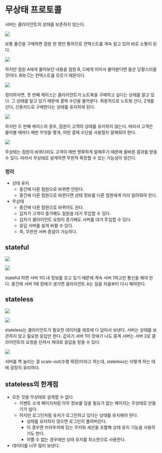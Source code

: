 # 무상태 프로토콜

서버는 클라이언트의 상태를 보존하지 않는다.

![](../../.gitbook/assets/kimyounghan-http-web-basic/03/_2021-01-07__10.16.27.png)

보통 물건을 구매하면 점원 한 명만 통하므로 컨텍스트를 계속 알고 있어 바로 소통이 된다.

![](../../.gitbook/assets/kimyounghan-http-web-basic/03/_2021-01-07__10.16.38.png)

하지만 점원 A에게 물어보던 내용을 점원 B, C에게 이어서 물어본다면 둘은 당황스러울 것이다. B와 C는 컨텍스트를 모르기 때문이다.

![](../../.gitbook/assets/kimyounghan-http-web-basic/03/_2021-01-07__10.19.51.png)

정리하자면, 첫 번째 케이스는 클라이언트가 노트북을 구매하고 싶다는 상태를 알고 있다. 그 상태를 알고 있기 때문에 결제 수단을 물어본다. 최종적으로 노트북 산다, 2개를 산다, 신용카드로 구매한다는 상태를 유지하게 된다.

![](../../.gitbook/assets/kimyounghan-http-web-basic/03/_2021-01-07__10.20.03.png)

하지만 두 번째 케이스의 경우, 점원이 고객의 상태를 유지하지 않는다. 따라서 고객은 물어볼 때마다 매번 무엇을 몇개, 어떤 결제 수단을 사용할지 말해줘야 한다.

![](../../.gitbook/assets/kimyounghan-http-web-basic/03/_2021-01-07__10.23.03.png)

무상태는 점원이 바뀌더라도 고객이 매번 명확하게 말해주기 때문에 올바른 결과를 받을 수 있다. 따라서 무상태로 설계하면 무한적 확장할 수 있는 가능성이 생긴다.

### 정리

- 상태 유지
    - 중간에 다른 점원으로 바뀌면 안된다.
    - 중간에 다른 점원으로 바뀐다면 상태 정보를 다른 점원에게 미리 알려줘야 한다.
- 무상태
    - 중간에 다른 점원으로 바뀌어도 된다.
    - 갑자기 고객이 증가해도 점원을 대거 투입할 수 있다.
    - 갑자기 클라이언트 요청이 증가해도 서버를 대거 투입할 수 있다.
    - 응답 서버를 쉽게 바뀔 수 있다.
    - 즉, 무한한 서버 증설이 가능하다.

## stateful

![](../../.gitbook/assets/kimyounghan-http-web-basic/03/_2021-01-07__10.31.33.png)

![](../../.gitbook/assets/kimyounghan-http-web-basic/03/_2021-01-07__10.31.43.png)

stateful 하면 서버 1이 내 정보를 갖고 있기 때문에 계속 서버 1하고만 통신을 해야 한다. 중간에 서버 1에 장애가 생기면 클라이언트 A는 일을 처음부터 다시 해야한다.

## stateless

![](../../.gitbook/assets/kimyounghan-http-web-basic/03/_2021-01-07__10.34.07.png)

![](../../.gitbook/assets/kimyounghan-http-web-basic/03/_2021-01-07__10.34.13.png)

stateless는 클라이언트가 필요한 데이터를 애초에 다 담아서 보낸다. 서버는 상태를 보관하지 않고 필요한 응답만 한다. 갑자기 서버 1이 장애가 나도 중계 서버는 서버 2로 클라이언트의 요청을 던져서 제대로 응답을 받을 수 있다.

![](../../.gitbook/assets/kimyounghan-http-web-basic/03/_2021-01-07__10.35.32.png)

서버를 쫙 늘리는 걸 scale-out(수평 확장)이라고 하는데, stateless는 이렇게 하는 데에 굉장히 유리하다.

## stateless의 한계점

- 모든 것을 무상태로 설계할 수 없다.
    - 이벤트 소개 페이지처럼 아무 정보를 담을 필요가 없는 페이지는 무상태로 만들기가 쉽다.
    - 하지만 로그인처럼 유저가 로그인하고 있다는 상태를 유지해야 한다.
        - 상태를 유지하지 않으면 로그인이 풀려버린다.
        - 이 경우엔 브라우저에 있는 쿠키와 세션을 조합해 상태 유지 기능을 사용하기도 한다.
        - 어쩔 수 없는 경우에만 상태 유지를 최소한으로 사용한다.
- 데이터를 너무 많이 보낸다.